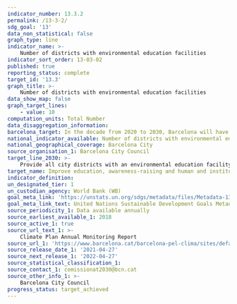 ```yaml
---
indicator_number: 13.3.2
permalink: /13-3-2/
sdg_goal: '13'
data_non_statistical: false
graph_type: line
indicator_name: >-
    Number of districts with environmental education facilities
indicator_sort_order: 13-03-02
published: true
reporting_status: complete
target_id: '13.3'
graph_title: >-
    Number of districts with environmental education facilities
data_show_map: false
graph_target_lines:
    - value: 10
computation_units: Total Number
data_disaggregation_information:
barcelona_target: In the decade from 2020 to 2030, Barcelona will have effective tools for improving the education, awareness-raising and human and institutional capacity for the mitigation, adaptation, impact reduction and early warning of climate change
national_indicator_available: Number of districts with environmental education facilities
national_geographical_coverage: Barcelona City
source_organisation_1: Barcelona City Council
target_line_2030: >-
    Provide all city districts with an environmental education facility
target_name: Improve education, awareness-raising and human and institutional capacity on climate change mitigation, adaptation, impact reduction and early warning
indicator_definition:
un_designated_tier: 1
un_custodian_agency: World Bank (WB)
goal_meta_link: 'https://unstats.un.org/sdgs/metadata/files/Metadata-13-03-01.pdf'
goal_meta_link_text: United Nations Sustainable Development Goals Metadata (pdf 894kB)
source_periodicity_1: Data available annually
source_earliest_available_1: 2018
source_active_1: true
source_url_text_1: >-
    Climate Plan Annual Monitoring Report
source_url_1: 'https://www.barcelona.cat/barcelona-pel-clima/sites/default/files/documents/pla_pel_clima_-_informe_anual201841219.pdf'
source_release_date_1: '2021-04-27'
source_next_release_1: '2022-04-27'
source_statistical_classification_1: 
source_contact_1: comissionat2030@bcn.cat
source_other_info_1: >-
    Barcelona City Council
progress_status: target_achieved 
---
```

